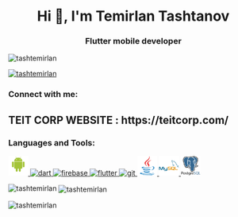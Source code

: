 <h1 align="center">Hi 👋, I'm Temirlan Tashtanov</h1>
<h3 align="center">Flutter mobile developer</h3>

<p align="left"> <img src="https://komarev.com/ghpvc/?username=tashtemirlan&label=Profile%20views&color=0e75b6&style=flat" alt="tashtemirlan" /> </p>

<p align="left"> <a href="https://github.com/ryo-ma/github-profile-trophy"><img src="https://github-profile-trophy.vercel.app/?username=tashtemirlan" alt="tashtemirlan" /></a> </p>

<h3 align="left">Connect with me:</h3>
<h2>TEIT CORP WEBSITE : https://teitcorp.com/</h2>
<p align="left">
</p>

<h3 align="left">Languages and Tools:</h3>
<p align="left"> <a href="https://developer.android.com" target="_blank" rel="noreferrer"> <img src="https://raw.githubusercontent.com/devicons/devicon/master/icons/android/android-original-wordmark.svg" alt="android" width="40" height="40"/> </a> <a href="https://dart.dev" target="_blank" rel="noreferrer"> <img src="https://www.vectorlogo.zone/logos/dartlang/dartlang-icon.svg" alt="dart" width="40" height="40"/> </a> <a href="https://firebase.google.com/" target="_blank" rel="noreferrer"> <img src="https://www.vectorlogo.zone/logos/firebase/firebase-icon.svg" alt="firebase" width="40" height="40"/> </a> <a href="https://flutter.dev" target="_blank" rel="noreferrer"> <img src="https://www.vectorlogo.zone/logos/flutterio/flutterio-icon.svg" alt="flutter" width="40" height="40"/> </a> <a href="https://git-scm.com/" target="_blank" rel="noreferrer"> <img src="https://www.vectorlogo.zone/logos/git-scm/git-scm-icon.svg" alt="git" width="40" height="40"/> </a> <a href="https://www.java.com" target="_blank" rel="noreferrer"> <img src="https://raw.githubusercontent.com/devicons/devicon/master/icons/java/java-original.svg" alt="java" width="40" height="40"/> </a> <a href="https://www.mysql.com/" target="_blank" rel="noreferrer"> <img src="https://raw.githubusercontent.com/devicons/devicon/master/icons/mysql/mysql-original-wordmark.svg" alt="mysql" width="40" height="40"/> </a> <a href="https://www.postgresql.org" target="_blank" rel="noreferrer"> <img src="https://raw.githubusercontent.com/devicons/devicon/master/icons/postgresql/postgresql-original-wordmark.svg" alt="postgresql" width="40" height="40"/> </a> </p>

<p><img align="left" src="https://github-readme-stats.vercel.app/api/top-langs?username=tashtemirlan&show_icons=true&locale=en&layout=compact" alt="tashtemirlan" /></p>

<p>&nbsp;<img align="center" src="https://github-readme-stats.vercel.app/api?username=tashtemirlan&show_icons=true&locale=en" alt="tashtemirlan" /></p>

<p><img align="center" src="https://github-readme-streak-stats.herokuapp.com/?user=tashtemirlan&" alt="tashtemirlan" /></p>
